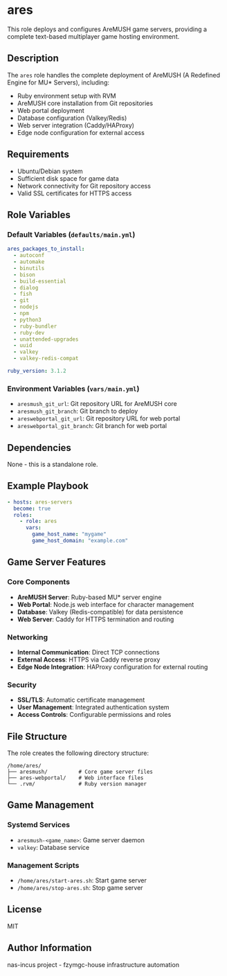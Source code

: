 # ares

This role deploys and configures AreMUSH game servers, providing a complete text-based multiplayer game hosting environment.

## Description

The `ares` role handles the complete deployment of AreMUSH (A Redefined Engine for MU* Servers), including:
- Ruby environment setup with RVM
- AreMUSH core installation from Git repositories
- Web portal deployment
- Database configuration (Valkey/Redis)
- Web server integration (Caddy/HAProxy)
- Edge node configuration for external access

## Requirements

- Ubuntu/Debian system
- Sufficient disk space for game data
- Network connectivity for Git repository access
- Valid SSL certificates for HTTPS access

## Role Variables

### Default Variables (`defaults/main.yml`)

```yaml
ares_packages_to_install:
  - autoconf
  - automake
  - binutils
  - bison
  - build-essential
  - dialog
  - fish
  - git
  - nodejs
  - npm
  - python3
  - ruby-bundler
  - ruby-dev
  - unattended-upgrades
  - uuid
  - valkey
  - valkey-redis-compat

ruby_version: 3.1.2
```

### Environment Variables (`vars/main.yml`)

- `aresmush_git_url`: Git repository URL for AreMUSH core
- `aresmush_git_branch`: Git branch to deploy
- `areswebportal_git_url`: Git repository URL for web portal
- `areswebportal_git_branch`: Git branch for web portal

## Dependencies

None - this is a standalone role.

## Example Playbook

```yaml
- hosts: ares-servers
  become: true
  roles:
    - role: ares
      vars:
        game_host_name: "mygame"
        game_host_domain: "example.com"
```

## Game Server Features

### Core Components
- **AreMUSH Server**: Ruby-based MU* server engine
- **Web Portal**: Node.js web interface for character management
- **Database**: Valkey (Redis-compatible) for data persistence
- **Web Server**: Caddy for HTTPS termination and routing

### Networking
- **Internal Communication**: Direct TCP connections
- **External Access**: HTTPS via Caddy reverse proxy
- **Edge Node Integration**: HAProxy configuration for external routing

### Security
- **SSL/TLS**: Automatic certificate management
- **User Management**: Integrated authentication system
- **Access Controls**: Configurable permissions and roles

## File Structure

The role creates the following directory structure:
```
/home/ares/
├── aresmush/          # Core game server files
├── ares-webportal/    # Web interface files
└── .rvm/              # Ruby version manager
```

## Game Management

### Systemd Services
- `aresmush-<game_name>`: Game server daemon
- `valkey`: Database service

### Management Scripts
- `/home/ares/start-ares.sh`: Start game server
- `/home/ares/stop-ares.sh`: Stop game server

## License

MIT

## Author Information

nas-incus project - fzymgc-house infrastructure automation
